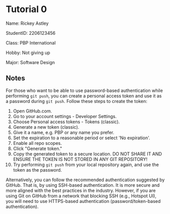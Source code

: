 # Tutorial 0

Name: Rickey Astley

StudentID: 2206123456

Class: PBP International

Hobby: Not giving up

Major: Software Design

## Notes

For those who want to be able to use password-based authentication while performing `git push`,
you can create a personal access token and use it as a password during `git push`.
Follow these steps to create the token:

1. Open GitHub.com.
2. Go to your account settings - Developer Settings.
3. Choose Personal access tokens - Tokens (classic).
4. Generate a new token (classic).
5. Give it a name, e.g. PBP or any name you prefer.
6. Set the expiration to a reasonable period or select 'No expiration'.
7. Enable all repo scopes.
8. Click "Generate token."
9. Copy the generated token to a secure location. DO NOT SHARE IT AND ENSURE THE TOKEN IS NOT STORED IN ANY GIT REPOSITORY!
10. Try performing `git push` from your local repository again, and use the token as the password.

Alternatively, you can follow the recommended authentication suggested by GitHub. That is, by using SSH-based authentication. It is more secure and more aligned with the best practices in the industry.
However, if you are using Git on GitHub from a network that blocking SSH (e.g., Hotspot UI), you will need to use HTTPS-based authentication (password/token-based authentication).

